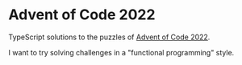 # Advent of Code 2022

TypeScript solutions to the puzzles of [Advent of Code 2022](https://adventofcode.com/).

I want to try solving challenges in a "functional programming" style.